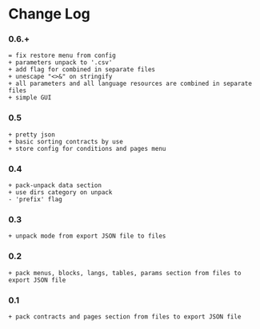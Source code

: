 # Change Log

### 0.6.+

    = fix restore menu from config
    + parameters unpack to '.csv'
    + add flag for combined in separate files
    + unescape "<>&" on stringify
    + all parameters and all language resources are combined in separate files
    + simple GUI

### 0.5

    + pretty json
    + basic sorting contracts by use
    + store config for conditions and pages menu

### 0.4

    + pack-unpack data section
    + use dirs category on unpack
    - 'prefix' flag

### 0.3

    + unpack mode from export JSON file to files

### 0.2

    + pack menus, blocks, langs, tables, params section from files to export JSON file

### 0.1

    + pack contracts and pages section from files to export JSON file